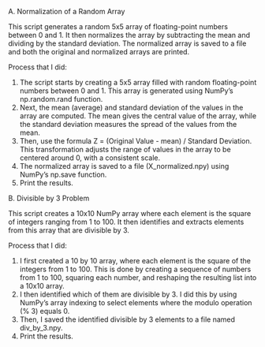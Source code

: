 A. Normalization of a Random Array
   
This script generates a random 5x5 array of floating-point numbers between 0 and 1. It then normalizes the array by subtracting the mean and dividing by the standard deviation. The normalized array is saved to a file and both the original and normalized arrays are printed.

Process that I did:

1. The script starts by creating a 5x5 array filled with random floating-point numbers between 0 and 1. This array is generated using NumPy’s np.random.rand function.
2. Next, the mean (average) and standard deviation of the values in the array are computed. The mean gives the central value of the array, while the standard deviation measures the spread of the values from the mean.
3. Then, use the formula Z = (Original Value - mean) / Standard Deviation. This transformation adjusts the range of values in the array to be centered around 0, with a consistent scale.
4. The normalized array is saved to a file (X_normalized.npy) using NumPy’s np.save function.
5. Print the results.

B. Divisible by 3 Problem

This script creates a 10x10 NumPy array where each element is the square of integers ranging from 1 to 100. It then identifies and extracts elements from this array that are divisible by 3. 

Process that I did:

1. I first created a 10 by 10 array, where each element is the square of the integers from 1 to 100. This is done by creating a sequence of numbers from 1 to 100, squaring each number, and reshaping the resulting list into a 10x10 array.
2. I then identified which of them are divisible by 3. I did this by using NumPy’s array indexing to select elements where the modulo operation (% 3) equals 0.
3. Then, I saved the identified divisible by 3 elements to a file named div_by_3.npy. 
4. Print the results.
   
